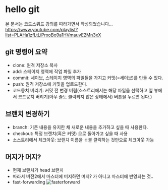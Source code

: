 # hello git
본 문서는 코드스쿼드 강의를 따라가면서 작성되었습니다...
https://www.youtube.com/playlist?list=PLAHa1zfLtLiPrxoBo9a1HVmauvE2Mn3xX

## git 명령어 요약

- clone: 원격 저장소 복사
- add: 스테이지 영역에 작업 파일 추가
- commit: 세이브, 스테이지 영역의 파일들을 가지고 커밋(=세이브)를 만들 수 있다.
- push: 원격 저장소에 커밋을 업로드한다.
- 코드뭉치 버리기: 커밋 전 변경 버림(소스트리에서는 해당 파일을 선택하고 옆 뷰에서 코드뭉치 버리기(아무 줄도 클릭되지 않은 상태에서) 버튼을 누르면 된다.)

## 브랜치 변경하기

- branch: 기존 내용을 유지한 채 새로운 내용을 추가하고 싶을 때 사용한다.
- checkout: 특정 브랜치(혹은 커밋) 으로 돌아가고 싶을 때 사용
- 소스트리에서 체크아웃: 브랜치 이름을 ㄷ블 클릭하는 것만으로 체크아웃 가능

## 머지가 머지?

- 현재 브랜치가 head 브랜치
- 따라서 버전2에서 마스터에 머지하면 머지? 가 아니고 마스터에 반영되는 것..
- fast-forwarding ![fasterforward](fast-forward_merging.png)
